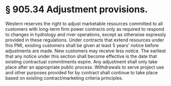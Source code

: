 # § 905.34   Adjustment provisions.

Western reserves the right to adjust marketable resources committed to all customers with long-term firm power contracts only as required to respond to changes in hydrology and river operations, except as otherwise expressly provided in these regulations. Under contracts that extend resources under this PMI, existing customers shall be given at least 5 years' notice before adjustments are made. New customers may receive less notice. The earliest that any notice under this section shall become effective is the date that existing contractual commitments expire. Any adjustment shall only take place after an appropriate public process. Withdrawals to serve project use and other purposes provided for by contract shall continue to take place based on existing contract/marketing criteria principles. 




